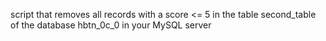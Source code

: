 script that removes all records with a score <= 5 in the table second_table of the database hbtn_0c_0 in your MySQL server
